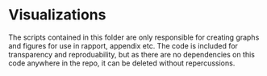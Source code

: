 # Visualizations
The scripts contained in this folder are only responsible for creating graphs and figures for use in rapport, appendix etc.
The code is included for transparency and reproduability, but as there are no dependencies on this code anywhere in the repo, it can be deleted without repercussions.